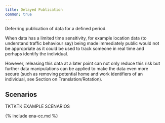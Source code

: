 ```yaml
---
title: Delayed Publication
common: true
---
```


Deferring publication of data for a defined period.

When data has a limited time sensitivity, for example location data (to understand traffic behaviour say) being made immediately public would not be appropriate as it could be used to track someone in real time and perhaps identify the individual. 

However, releasing this data at a later point can not only reduce this risk but further data manipulations can be applied to make the data even more secure (such as removing potential home and work identifiers of an individual, see Section on Translation/Rotation). 

## Scenarios

TKTKTK EXAMPLE SCENARIOS


{% include ena-cc.md %}
